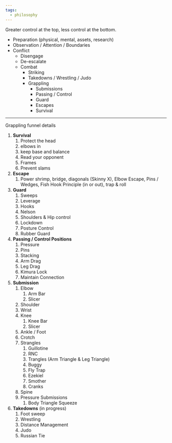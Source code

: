 ```yaml
---
tags:
  - philosophy
---
```

Greater control at the top, less control at the bottom.

- Preparation (physical, mental, assets, research)
- Observation / Attention / Boundaries
- Conflict
	- Disengage
	- De-escalate
	- Combat
		- Striking
		- Takedowns / Wrestling / Judo
		-  Grappling
			- Submissions
			- Passing / Control
			- Guard
			- Escapes
			- Survival
---
Grappling funnel details
1. **Survival**
	1. Protect the head
	2. elbows in
	3. keep base and balance
	4. Read your opponent
	5. Frames
	6. Prevent slams
2. **Escape**
	1. Power shrimp, bridge, diagonals (Skinny X), Elbow Escape, Pins / Wedges, Fish Hook Principle (in or out), trap & roll
3. **Guard**
	1. Sweeps
	2. Leverage
	3. Hooks
	4. Nelson
	5. Shoulders & Hip control
	6. Lockdown
	7. Posture Control
	8. Rubber Guard
4. **Passing / Control Positions**
	1. Pressure
	2. Pins
	3. Stacking
	4. Arm Drag
	5. Leg Drag
	6. Kimura Lock
	7. Maintain Connection
5. **Submission**
	1. Elbow
		1. Arm Bar
		2. Slicer
	2. Shoulder
	3. Wrist
	4. Knee
		1. Knee Bar
		2. Slicer
	5. Ankle / Foot
	6. Crotch
	7. Strangles
		1. Guillotine
		2. RNC
		3. Trangles (Arm Triangle & Leg Triangle)
		4. Buggy
		5. Fly Trap
		6. Ezekiel
		7. Smother
		8. Cranks
	8. Spine
	9. Pressure Submissions
		1. Body Triangle Squeeze
6. **Takedowns** (in progress)
	1. Foot sweep
	2. Wrestling
	3. Distance Management
	4. Judo
	5. Russian Tie